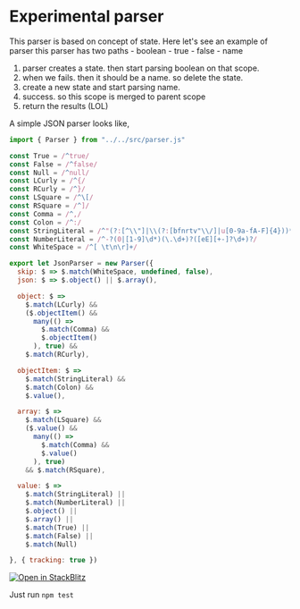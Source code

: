 # Experimental parser

This parser is based on concept of state. Here let's see an example of parser
this parser has two paths
    - boolean
        - true
        - false
    - name
1. parser creates a state. then start parsing boolean on that scope.
2. when we fails. then it should be a name. so delete the state.
3. create a new state and start parsing name.
4. success. so this scope is merged to parent scope
5. return the results (LOL)

A simple JSON parser looks like,
```js
import { Parser } from "../../src/parser.js"

const True = /^true/
const False = /^false/
const Null = /^null/
const LCurly = /^{/
const RCurly = /^}/
const LSquare = /^\[/
const RSquare = /^]/
const Comma = /^,/
const Colon = /^:/
const StringLiteral = /^"(?:[^\\"]|\\(?:[bfnrtv"\\/]|u[0-9a-fA-F]{4}))*"/
const NumberLiteral = /^-?(0|[1-9]\d*)(\.\d+)?([eE][+-]?\d+)?/
const WhiteSpace = /^[ \t\n\r]+/

export let JsonParser = new Parser({
  skip: $ => $.match(WhiteSpace, undefined, false),
  json: $ => $.object() || $.array(),

  object: $ =>
    $.match(LCurly) &&
    ($.objectItem() &&
      many(() =>
        $.match(Comma) &&
        $.objectItem()
      ), true) &&
    $.match(RCurly),

  objectItem: $ =>
    $.match(StringLiteral) &&
    $.match(Colon) &&
    $.value(),

  array: $ =>
    $.match(LSquare) &&
    ($.value() &&
      many(() =>
        $.match(Comma) &&
        $.value()
      ), true)
    && $.match(RSquare),

  value: $ =>
    $.match(StringLiteral) ||
    $.match(NumberLiteral) ||
    $.object() ||
    $.array() ||
    $.match(True) ||
    $.match(False) ||
    $.match(Null)

}, { tracking: true })
```

[![Open in StackBlitz](https://developer.stackblitz.com/img/open_in_stackblitz.svg)](https://stackblitz.com/fork/github/ksenginew/parser/tests/json/parser.js)

Just run `npm test`